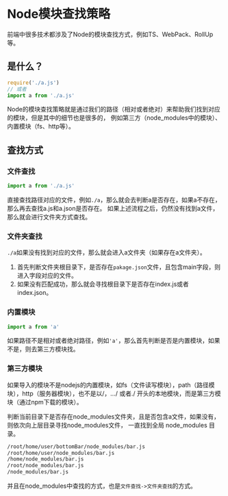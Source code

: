 # Node模块查找策略

前端中很多技术都涉及了Node的模块查找方式，例如TS、WebPack、RollUp等。

## 是什么？
```js
require('./a.js')
// 或者
import a from './a.js'
```
Node的模块查找策略就是通过我们的路径（相对或者绝对）来帮助我们找到对应的模块，但是其中的细节也是很多的，
例如第三方（node_modules中的模块）、内置模块（fs、http等）。

## 查找方式

### 文件查找
```js
import a from './a.js'
```
直接查找路径对应的文件，例如`./a`，那么就会去判断a是否存在，如果a不存在，那么再去查找a.js和a.json是否存在。
如果上述流程之后，仍然没有找到a文件，那么就会进行文件夹方式查找。

### 文件夹查找
`./a`如果没有找到对应的文件，那么就会进入a文件夹（如果存在a文件夹）。
1. 首先判断文件夹根目录下，是否存在`pakage.json`文件，且包含main字段，则进入字段对应的文件。
2. 如果没有匹配成功，那么就会寻找根目录下是否存在index.js或者index.json。

### 内置模块
```js
import a from 'a'
```
如果路径不是相对或者绝对路径，例如`'a'`，那么首先判断是否是内置模块，如果不是，则去第三方模块找。

### 第三方模块
如果导入的模块不是nodejs的内置模块，如fs（文件读写模块），path（路径模块），http（服务器模块），也不是以/，…/ 或者./ 开头的本地模块，而是第三方模块（通过npm下载的模块）。

判断当前目录下是否存在node_modules文件夹，且是否包含a文件，如果没有，则依次向上层目录寻找node_modules文件，
一直找到全局 node_modules 目录。
```bash
/root/home/user/bottomBar/node_modules/bar.js
/root/home/user/node_modules/bar.js
/home/node_modules/bar.js
/root/node_modules/bar.js
/node_modules/bar.js
```

并且在node_modules中查找的方式，也是`文件查找->文件夹查找`的方式。